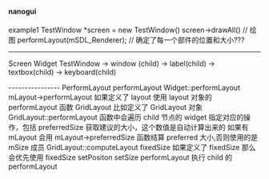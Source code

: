 #### nanogui

example1
    TestWindow *screen = new TestWindow()
        screen->drawAll() // 绘图
            performLayout(mSDL_Renderer); // 确定了每一个部件的位置和大小???

----------------
Screen
    Widget
        TestWindow   ->  window (child)  -> label(child)
                                         -> textbox(child)
                                         -> keyboard(child)

---------------- PerformLayout
performLayout
    Widget::performLayout
        mLayout->performLayout 如果定义了 layout 使用 layout 对象的 performLayout 函数
        GridLayout 比如定义了 GridLayout 对象
            GridLayout::performLayout 函数中会遍历 child 节点的 widget 指定对应的操作，包括
                preferredSize 获取建议的大小，这个数值是自动计算出来的
                    如果有 mLayout 会用 mLayout->preferredSize 函数结算 preferred 大小,否则使用的是 mSize 成员
                    GridLayout::computeLayout
                fixedSize  如果定义了 fixedSize 那么会优先使用 fixedSize
                setPositon
                setSize
                performLayout 执行 child 的 performLayout
